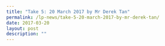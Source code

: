 ```yaml
---
title: "Take 5: 20 March 2017 by Mr Derek Tan"
permalink: /lp-news/take-5-20-march-2017-by-mr-derek-tan/
date: 2017-03-20
layout: post
description: ""
---
```

